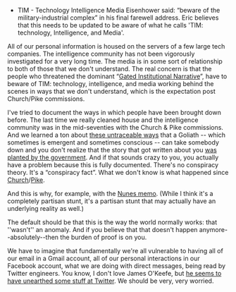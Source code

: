 * TIM - Technology Intelligence Media
Eisenhower said: “beware of the military-industrial complex” in his final farewell address. Eric believes that this needs to be updated to be aware of what he calls 'TIM: technology, Intelligence, and Media'. 

All of our personal information is housed on the servers of a few large tech companies.
The intelligence community has not been vigorously investigated for a very long time.
The media is in some sort of relationship to both of those that we don't understand.
The real concern is that the people who threatened the dominant “[Gated Institutional Narrative](https://theportal.wiki/wiki/Gated_Institutional_Narrative)”, have to beware of TIM: technology, intelligence, and media working behind the scenes in ways that we don't understand, which is the expectation post Church/Pike commissions.

I've tried to document the ways in which people have been brought down before. The last time we really cleaned house and the intelligence community was in the mid-seventies with the Church & Pike commissions. And we learned a ton about [these untraceable ways](https://www.latimes.com/opinion/story/2020-06-07/fbi-los-angeles-times-jean-seberg-50-years) that a Goliath -- which sometimes is emergent and sometimes conscious -- can take somebody down and you don't realize that the story that got written about you [was planted by the government](https://www.youtube.com/watch?v=gtj3GYB3cTA). And if that sounds crazy to you, you actually have a problem because this is fully documented. There's no conspiracy theory. It's a “conspiracy fact”. What we don't know is what happened since [Church](https://en.wikipedia.org/wiki/Church_Committee)/[Pike](https://en.wikipedia.org/wiki/Pike_Committee).

And this is why, for example, with the [Nunes memo](https://fas.org/irp/congress/2018_cr/nunes-memo.pdf). (While I think it's a completely partisan stunt, it's a partisan stunt that may actually have an underlying reality as well.)

The default should be that this is the way the world normally works: that ''wasn't'' an anomaly. And if you believe that that doesn't happen anymore--absolutely--then the burden of proof is on you.

We have to imagine that fundamentally we're all vulnerable to having all of our email in a Gmail account, all of our personal interactions in our Facebook account, what we are doing with direct messages, being read by Twitter engineers. You know, I don't love James O'Keefe, but [he seems to have unearthed some stuff at Twitter](https://www.youtube.com/watch?v=rgyPpsX2B0g). We should be very, very worried.
